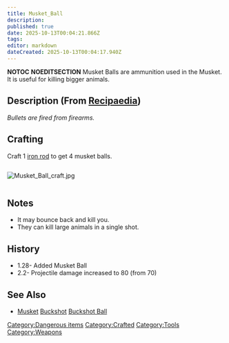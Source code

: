 ```yaml
---
title: Musket_Ball
description: 
published: true
date: 2025-10-13T00:04:21.866Z
tags: 
editor: markdown
dateCreated: 2025-10-13T00:04:17.940Z
---
```


__NOTOC__ __NOEDITSECTION__  Musket Balls are ammunition used in
the Musket. It is useful for killing bigger animals.

## Description (From [Recipaedia](.. "wikilink"))

*Bullets are fired from firearms.*

## Crafting

Craft 1 [iron rod](rod "wikilink") to get 4 musket balls.

<div style="overflow: hidden">

![Musket_Ball_craft.jpg](Musket_Ball_craft.jpg
"Musket_Ball_craft.jpg")

</div>

## Notes

  - It may bounce back and kill you.
  - They can kill large animals in a single shot.

## History

  - 1.28- Added Musket Ball
  - 2.2- Projectile damage increased to 80 (from 70)

## See Also

  -
    [Musket](Musket.md "wikilink")
    [Buckshot](Buckshot "wikilink")
    [Buckshot Ball](Buckshot_Ball "wikilink")

[Category:Dangerous items](Category:Dangerous_items "wikilink")
[Category:Crafted](Category:Crafted "wikilink")
[Category:Tools](Category:Tools "wikilink")
[Category:Weapons](Category:Weapons "wikilink")